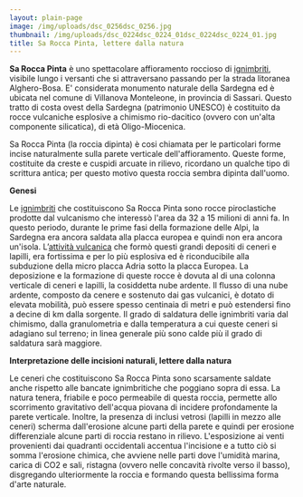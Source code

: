 ```yaml
---
layout: plain-page
image: /img/uploads/dsc_0256dsc_0256.jpg
thumbnail: /img/uploads/dsc_0224dsc_0224_01dsc_0224dsc_0224_01.jpg
title: Sa Rocca Pinta, lettere dalla natura
---
```

**Sa Rocca Pinta** è uno spettacolare affioramento roccioso di [ignimbriti](https://it.wikipedia.org/wiki/Ignimbrite "Ignimbrite"), visibile lungo i versanti che si attraversano passando per la strada litoranea Alghero-Bosa. E' considerata monumento naturale della Sardegna ed è ubicata nel comune di Villanova Monteleone, in provincia di Sassari. Questo tratto di costa ovest della Sardegna (patrimonio UNESCO) è costituito da rocce vulcaniche esplosive a chimismo rio-dacitico (ovvero con un'alta componente silicatica), di età Oligo-Miocenica.

Sa Rocca Pinta (la roccia dipinta) è cosi chiamata per le particolari forme incise naturalmente sulla parete verticale dell'affioramento. Queste forme, costituite da creste e cuspidi arcuate in rilievo, ricordano un qualche tipo di scrittura antica; per questo motivo questa roccia sembra dipinta dall'uomo.

**Genesi**

Le [ignimbriti](https://it.wikipedia.org/wiki/Ignimbrite "Ignimbrite") che costituiscono Sa Rocca Pinta sono rocce piroclastiche prodotte dal vulcanismo che interessò l'area da 32 a 15 milioni di anni fa. In questo periodo, durante le prime fasi della formazione delle Alpi, la Sardegna era ancora saldata alla placca europea e quindi non era ancora un'isola. L’[attività vulcanica](https://it.wikipedia.org/wiki/Attivit%C3%A0_vulcanica "Attività vulcanica") che formò questi grandi depositi di ceneri e lapilli, era fortissima e per lo più esplosiva ed è riconducibile alla subduzione della micro placca Adria sotto la placca Europea. La deposizione e la formazione di queste rocce è dovuta al di una colonna verticale di ceneri e lapilli, la cosiddetta nube ardente. Il flusso di una nube ardente, composto da cenere e sostenuto dai gas vulcanici, è dotato di elevata mobilità, può essere spesso centinaia di metri e può estendersi fino a decine di km dalla sorgente. Il grado di saldatura delle ignimbriti varia dal chimismo, dalla granulometria e dalla temperatura a cui queste ceneri si adagiano sul terreno; in linea generale più sono calde più il grado di saldatura sarà maggiore.

**Interpretazione delle incisioni naturali, lettere dalla natura**

Le ceneri che costituiscono Sa Rocca Pinta sono scarsamente saldate anche rispetto alle bancate ignimbritiche che poggiano sopra di essa. La natura tenera, friabile e poco permeabile di questa roccia, permette allo scorrimento gravitativo dell'acqua piovana di incidere profondamente la parete verticale. Inoltre, la presenza di inclusi vetrosi (lapilli in mezzo alle ceneri) scherma dall'erosione alcune parti della parete e quindi per erosione differenziale alcune parti di roccia restano in rilievo. L'esposizione ai venti provenienti dai quadranti occidentali accentua l'incisione e a tutto ciò si somma l'erosione chimica, che avviene nelle parti dove l'umidità marina, carica di CO2 e sali, ristagna (ovvero nelle concavità rivolte verso il basso), disgregando ulteriormente la roccia e formando questa bellissima forma d'arte naturale.